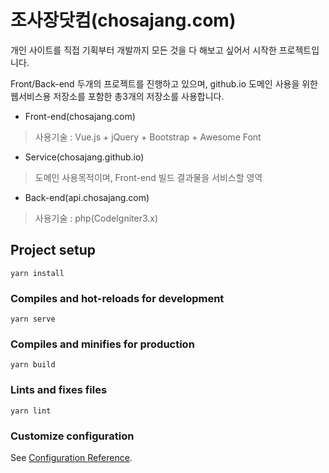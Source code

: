 # 조사장닷컴(chosajang.com)
개인 사이트를 직접 기획부터 개발까지 모든 것을 다 해보고 싶어서 시작한 프로젝트입니다.

Front/Back-end 두개의 프로젝트를 진행하고 있으며, github.io 도메인 사용을 위한 웹서비스용 저장소를 포함한 총3개의 저장소를 사용합니다.

- Front-end(chosajang.com)
 > 사용기술 : Vue.js + jQuery + Bootstrap + Awesome Font
 
- Service(chosajang.github.io)
 > 도메인 사용목적이며, Front-end 빌드 결과물을 서비스할 영역

- Back-end(api.chosajang.com)
 > 사용기술 : php(CodeIgniter3.x)



## Project setup
```
yarn install
```

### Compiles and hot-reloads for development
```
yarn serve
```

### Compiles and minifies for production
```
yarn build
```

### Lints and fixes files
```
yarn lint
```

### Customize configuration
See [Configuration Reference](https://cli.vuejs.org/config/).
